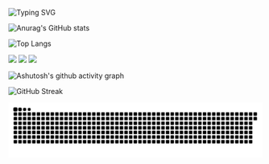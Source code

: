 ![Typing SVG](https://readme-typing-svg.demolab.com/?lines=欢迎来到China_zzk的个人主页)


![Anurag's GitHub stats](https://github-readme-stats.vercel.app/api?username=zzk6780051)

![Top Langs](https://github-readme-stats.vercel.app/api/top-langs/?username=zzk6780051)

<img src="https://img.shields.io/badge/-HTML5-E34F26?style=flat-square&logo=html5&logoColor=white" /> <img src="https://img.shields.io/badge/-CSS3-1572B6?style=flat-square&logo=css3" /> <img src="https://img.shields.io/badge/-JavaScript-oringe?style=flat-square&logo=javascript" />

![Ashutosh's github activity graph](https://github-readme-activity-graph.vercel.app/graph?username=zzk6780051)

![GitHub Streak](https://streak-stats.demolab.com/?user=zzk6780051)

  <source media="(prefers-color-scheme: dark)" srcset="https://raw.githubusercontent.com/zzk6780051/zzk6780051/output/github-contribution-grid-snake-dark.svg">
  <source media="(prefers-color-scheme: light)" srcset="https://raw.githubusercontent.com/zzk6780051/zzk6780051/output/github-contribution-grid-snake.svg">
  <img alt="github contribution grid snake animation" src="https://raw.githubusercontent.com/zzk6780051/zzk6780051/output/github-contribution-grid-snake.svg">
</picture>
